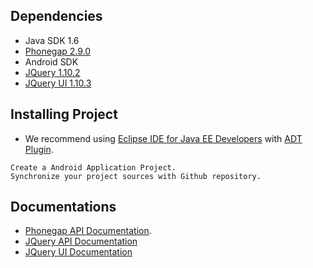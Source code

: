 ## Dependencies

* Java SDK 1.6
* [Phonegap 2.9.0](http://phonegap.com)
* Android SDK
* [JQuery 1.10.2](http://jquery.com/)
* [JQuery UI 1.10.3](http://jqueryui.com/)

## Installing Project

- We recommend using [Eclipse IDE for Java EE Developers](http://www.eclipse.org/downloads/) with
  [ADT Plugin](http://developer.android.com/sdk/index.html).

```
Create a Android Application Project.
Synchronize your project sources with Github repository.
```

## Documentations

- [Phonegap API Documentation](http://docs.phonegap.com/en/2.9.0/index.html).
- [JQuery API Documentation](http://api.jquery.com/)
- [JQuery UI Documentation](http://api.jqueryui.com/)
